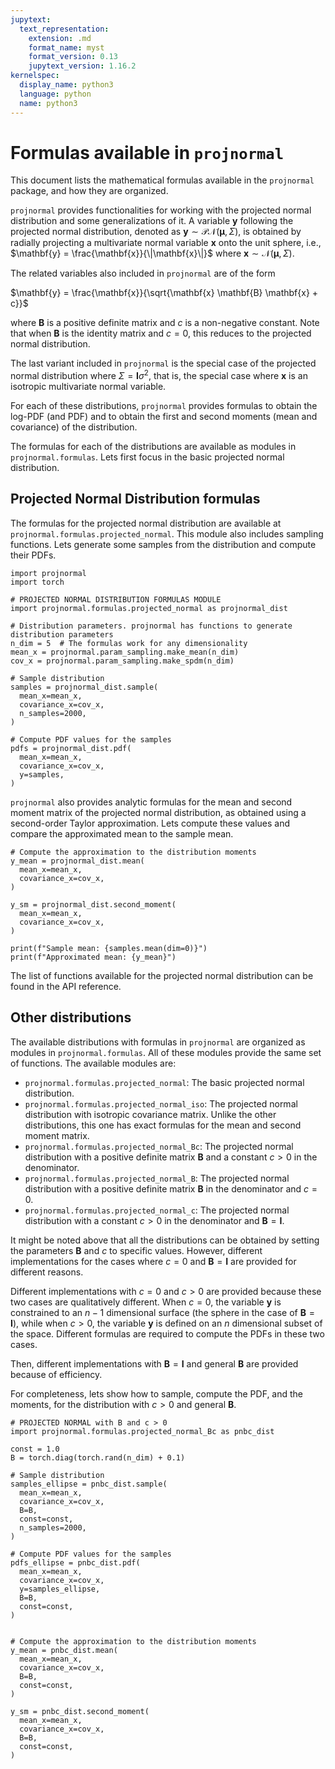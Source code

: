 ```yaml
---
jupytext:
  text_representation:
    extension: .md
    format_name: myst
    format_version: 0.13
    jupytext_version: 1.16.2
kernelspec:
  display_name: python3
  language: python
  name: python3
---
```


# Formulas available in `projnormal`

This document lists the mathematical formulas available in the `projnormal` package,
and how they are organized.

`projnormal` provides functionalities for working with the
projected normal distribution and some generalizations of it.
A variable $\mathbf{y}$ following the projected normal distribution,
denoted as $\mathbf{y} \sim \mathcal{PN}(\boldsymbol{\mu}, \Sigma)$,
is obtained by radially projecting a multivariate normal variable $\mathbf{x}$
onto the unit sphere, i.e.,
$\mathbf{y} = \frac{\mathbf{x}}{\|\mathbf{x}\|}$
where $\mathbf{x} \sim \mathcal{N}(\boldsymbol{\mu}, \Sigma)$.

The related variables also included in `projnormal` are of the form

$\mathbf{y} = \frac{\mathbf{x}}{\sqrt{\mathbf{x} \mathbf{B} \mathbf{x} + c}}$

where $\mathbf{B}$ is a positive definite matrix and $c$ is a non-negative constant.
Note that when $\mathbf{B}$ is the identity matrix and $c = 0$,
this reduces to the projected normal distribution.

The last variant included in `projnormal` is the special case of
the projected normal distribution where $\Sigma = \mathbf{I} \sigma^2$, that is,
the special case where $\mathbf{x}$ is an isotropic multivariate normal variable.

For each of these distributions, `projnormal` provides formulas
to obtain the log-PDF (and PDF) and to obtain the first
and second moments (mean and covariance) of the distribution.

The formulas for each of the distributions are available
as modules in `projnormal.formulas`. Lets first 
focus in the basic projected normal distribution.

## Projected Normal Distribution formulas

The formulas for the projected normal distribution are available
at `projnormal.formulas.projected_normal`. This module also includes
sampling functions. Lets generate some samples from the
distribution and compute their PDFs.


```{code-cell} ipython3
import projnormal
import torch

# PROJECTED NORMAL DISTRIBUTION FORMULAS MODULE
import projnormal.formulas.projected_normal as projnormal_dist

# Distribution parameters. projnormal has functions to generate distribution parameters
n_dim = 5  # The formulas work for any dimensionality
mean_x = projnormal.param_sampling.make_mean(n_dim)
cov_x = projnormal.param_sampling.make_spdm(n_dim)

# Sample distribution
samples = projnormal_dist.sample(
  mean_x=mean_x,
  covariance_x=cov_x,
  n_samples=2000,
)

# Compute PDF values for the samples
pdfs = projnormal_dist.pdf(
  mean_x=mean_x,
  covariance_x=cov_x,
  y=samples,
)
```

`projnormal` also provides analytic formulas for the mean and
second moment matrix of the projected normal distribution,
as obtained using a second-order Taylor approximation.
Lets compute these values and compare the approximated
mean to the sample mean.


```{code-cell} ipython3
# Compute the approximation to the distribution moments
y_mean = projnormal_dist.mean(
  mean_x=mean_x,
  covariance_x=cov_x,
)

y_sm = projnormal_dist.second_moment(
  mean_x=mean_x,
  covariance_x=cov_x,
)

print(f"Sample mean: {samples.mean(dim=0)}")
print(f"Approximated mean: {y_mean}")
```

The list of functions available for the projected normal distribution
can be found in the API reference.


## Other distributions

The available distributions with formulas in `projnormal` are
organized as modules in `projnormal.formulas`. All of these
modules provide the same set of functions. The available
modules are:

- `projnormal.formulas.projected_normal`: The basic projected normal distribution.
- `projnormal.formulas.projected_normal_iso`: The projected normal distribution
with isotropic covariance matrix. Unlike the other distributions, this one
has exact formulas for the mean and second moment matrix.
- `projnormal.formulas.projected_normal_Bc`: The projected normal distribution
with a positive definite matrix $\mathbf{B}$ and a constant $c>0$
in the denominator.
- `projnormal.formulas.projected_normal_B`: The projected normal distribution
with a positive definite matrix $\mathbf{B}$ in the denominator and $c = 0$.
- `projnormal.formulas.projected_normal_c`: The projected normal distribution
with a constant $c>0$ in the denominator and $\mathbf{B} = \mathbf{I}$.

It might be noted above that all the distributions can be obtained
by setting the parameters $\mathbf{B}$ and $c$ to specific values.
However, different implementations for the cases where
$c = 0$ and $\mathbf{B} = \mathbf{I}$ are provided for different reasons. 

Different implementations with $c=0$ and $c>0$ are provided because
these two cases are qualitatively different. When $c=0$, the
variable $\mathbf{y}$ is constrained to an $n-1$ dimensional surface
(the sphere in the case of $\mathbf{B} = \mathbf{I}$),
while when $c>0$, the variable $\mathbf{y}$ is defined on an
$n$ dimensional subset of the space. Different formulas
are required to compute the PDFs in these two cases.

Then, different implementations with $\mathbf{B} = \mathbf{I}$
and general $\mathbf{B}$ are provided because of
efficiency.

For completeness, lets show how to sample, compute the PDF, and
the moments, for the distribution with  $c > 0$ and general $\mathbf{B}$.

```{code-cell} ipython3
# PROJECTED NORMAL with B and c > 0
import projnormal.formulas.projected_normal_Bc as pnbc_dist

const = 1.0
B = torch.diag(torch.rand(n_dim) + 0.1)

# Sample distribution
samples_ellipse = pnbc_dist.sample(
  mean_x=mean_x,
  covariance_x=cov_x,
  B=B,
  const=const,
  n_samples=2000,
)

# Compute PDF values for the samples
pdfs_ellipse = pnbc_dist.pdf(
  mean_x=mean_x,
  covariance_x=cov_x,
  y=samples_ellipse,
  B=B,
  const=const,
)


# Compute the approximation to the distribution moments
y_mean = pnbc_dist.mean(
  mean_x=mean_x,
  covariance_x=cov_x,
  B=B,
  const=const,
)

y_sm = pnbc_dist.second_moment(
  mean_x=mean_x,
  covariance_x=cov_x,
  B=B,
  const=const,
)
```
